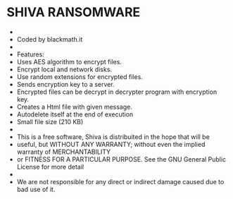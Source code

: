  # SHIVA RANSOMWARE
 * 
 * Coded by blackmath.it 
 * 
 * Features:
 * Uses AES algorithm to encrypt files.
 * Encrypt local and network disks.
 * Use random extensions for encrypted files.
 * Sends encryption key to a server.
 * Encrypted files can be decrypt in decrypter program with encryption key.
 * Creates a Html file with given message.
 * Autodelete itself at the end of execution
 * Small file size (210 KB)
 * 
 * This is a free software, Shiva is distribuited in the hope that will be
 * useful, but WITHOUT ANY WARRANTY; without even the implied warranty of MERCHANTABILITY 
 * or FITNESS FOR A PARTICULAR PURPOSE. See the GNU General Public License for more detail
 * 
 * We are not responsible for any direct or indirect damage caused due to bad use of it.
 